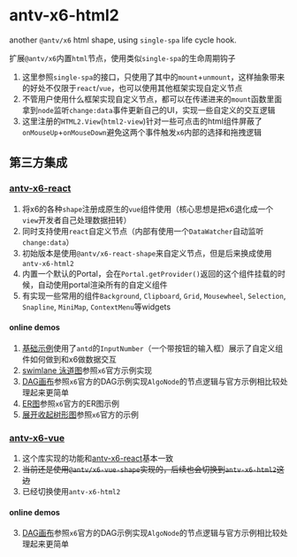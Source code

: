 # antv-x6-html2

another `@antv/x6` html shape, using `single-spa` life cycle hook.  

扩展`@antv/x6`内置`html`节点，使用类似`single-spa`的生命周期钩子  

1. 这里参照`single-spa`的接口，只使用了其中的`mount`+`unmount`，这样抽象带来的好处不仅限于`react`/`vue`，也可以使用其他框架实现自定义节点
2. 不管用户使用什么框架实现自定义节点，都可以在传递进来的`mount`函数里面拿到`node`监听`change:data`事件更新自己的UI，实现一些自定义的交互逻辑
3. 这里注册的`HTML2.View`(`html2-view`)针对一些可点击的html组件屏蔽了`onMouseUp`+`onMouseDown`避免这两个事件触发`x6`内部的选择和拖拽逻辑

## 第三方集成

### [antv-x6-react](https://github.com/lloydzhou/antv-x6-react)
1. 将x6的各种`shape`注册成原生的`vue`组件使用（核心思想是把x6退化成一个`view`开发者自己处理数据扭转）
2. 同时支持使用`react`自定义节点（内部有使用一个`DataWatcher`自动监听`change:data`）
3. 初始版本是使用`@antv/x6-react-shape`来自定义节点，但是后来换成使用`antv-x6-html2`
4. 内置一个默认的Portal，会在`Portal.getProvider()`返回的这个组件挂载的时候，自动使用portal渲染所有的自定义组件
5. 有实现一些常用的组件`Background`, `Clipboard`, `Grid`, `Mousewheel`, `Selection`, `Snapline`, `MiniMap`, `ContextMenu`等widgets

#### online demos
1. [基础示例](https://codesandbox.io/s/antv-x6-react-demo-jjvcv0)使用了`antd`的`InputNumber`（一个带按钮的输入框）展示了自定义组件如何做到和x6做数据交互
2. [swimlane 泳道图](https://codesandbox.io/s/antv-x6-react-swimlane-uy01jp)参照`x6`官方示例实现
3. [DAG画布](https://codesandbox.io/s/antv-x6-react-dag-m8vcgb)参照`x6`官方的DAG示例实现`AlgoNode`的节点逻辑与官方示例相比较处理起来更简单
4. [ER图](https://codesandbox.io/s/antv-x6-react-er-demo-61m60o)参照`x6`官方的ER图示例
5. [展开收起树形图](https://codesandbox.io/s/antv-x6-react-expand-tree-jfrnnz)参照`x6`官方的示例


### [antv-x6-vue](https://github.com/lloydzhou/antv-x6-vue)
1. 这个库实现的功能和[antv-x6-react](https://github.com/lloydzhou/antv-x6-react)基本一致
2. ~~当前还是使用`@antv/x6-vue-shape`实现的，后续也会切换到`antv-x6-html2`这边~~
3. 已经切换使用`antv-x6-html2`

#### online demos
3. [DAG画布](https://codesandbox.io/s/antv-x6-vue-dag-utiy62)参照`x6`官方的DAG示例实现`AlgoNode`的节点逻辑与官方示例相比较处理起来更简单



